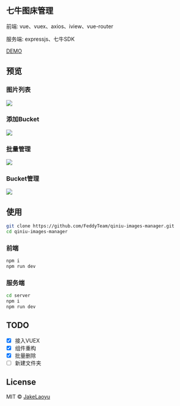 ## 七牛图床管理

前端: vue、vuex、axios、iview、vue-router

服务端: expressjs、七牛SDK

[DEMO](http://qim.jakeyu.top)

## 预览

### 图片列表
![]('https://github.com/JakeLaoyu/qiniu-images-manager/raw/master/src/assets/preview/Jietu20180513-165048@2x.jpg')

### 添加Bucket
![]('https://github.com/JakeLaoyu/qiniu-images-manager/raw/master/src/assets/preview/Jietu20180513-165422@2x.jpg')

### 批量管理
![]('https://github.com/JakeLaoyu/qiniu-images-manager/raw/master/src/assets/preview/Jietu20180513-165658.jpg')

### Bucket管理
![]('https://github.com/JakeLaoyu/qiniu-images-manager/raw/master/src/assets/preview/Jietu20180513-165519.jpg')

## 使用

```sh
git clone https://github.com/FeddyTeam/qiniu-images-manager.git
cd qiniu-images-manager
```

### 前端

```sh
npm i
npm run dev
```

### 服务端

```sh
cd server
npm i
npm run dev
```

## TODO

- [x] 接入VUEX
- [x] 组件重构
- [x] 批量删除
- [ ] 新建文件夹

## License
MIT © [JakeLaoyu](https://github.com/JakeLaoyu)
